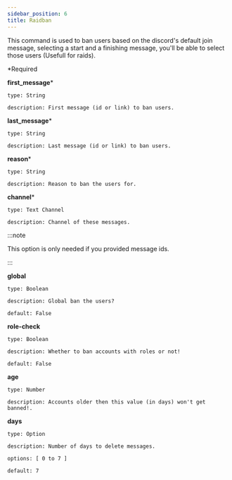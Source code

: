 ```yaml
---
sidebar_position: 6
title: Raidban
---
```


This command is used to ban users based on the discord's default join message, selecting a start and a finishing message, you'll be able to select those users (Usefull for raids).

*Required

**first_message***

    type: String

    description: First message (id or link) to ban users.

**last_message***

    type: String

    description: Last message (id or link) to ban users.

**reason***

    type: String

    description: Reason to ban the users for.

**channel***

    type: Text Channel

    description: Channel of these messages.

:::note

This option is only needed if you provided message ids.

:::

**global**

    type: Boolean

    description: Global ban the users?

    default: False

**role-check**

    type: Boolean

    description: Whether to ban accounts with roles or not!

    default: False

**age**

    type: Number

    description: Accounts older then this value (in days) won't get banned!.

**days**

    type: Option

    description: Number of days to delete messages.

    options: [ 0 to 7 ]

    default: 7
